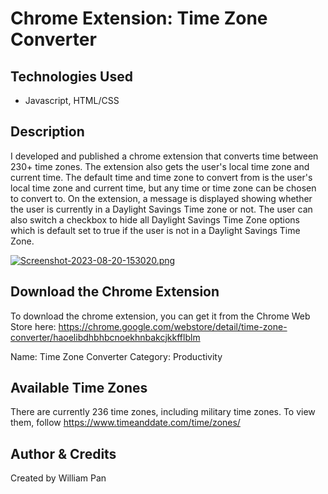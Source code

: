 # Chrome Extension: Time Zone Converter 

## Technologies Used 
* Javascript, HTML/CSS

## Description
I developed and published a chrome extension that converts time between 230+ time zones. The extension also gets the user's local time zone and current time. The default time and time zone to convert from is the user's local time zone and current time, but any time or time zone can be chosen to convert to. On the extension, a message is displayed showing whether the user is currently in a Daylight Savings Time zone or not. The user can also switch a checkbox to hide all Daylight Savings Time Zone options which is default set to true if the user is not in a Daylight Savings Time Zone. 

[![Screenshot-2023-08-20-153020.png](https://i.postimg.cc/44SYpHYb/Screenshot-2023-08-20-153020.png)](https://postimg.cc/5j89V0q6)

## Download the Chrome Extension
To download the chrome extension, you can get it from the Chrome Web Store here: https://chrome.google.com/webstore/detail/time-zone-converter/haoelibdhbhbcnoekhnbakcjkkfflblm

Name: Time Zone Converter
Category: Productivity

## Available Time Zones 
There are currently 236 time zones, including military time zones. To view them, follow https://www.timeanddate.com/time/zones/

## Author & Credits
Created by William Pan

